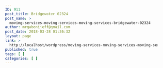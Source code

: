 ```yaml
---
ID: 911
post_title: Bridgewater 02324
post_name: >
  moving-services-moving-services-moving-services-bridgewater-02324
author: mrgabonijeff@gmail.com
post_date: 2018-03-28 01:36:32
layout: page
link: >
  http://localhost/wordpress/moving-services-moving-services-moving-services-bridgewater-02324/
published: true
tags: [ ]
categories: [ ]
---
```

